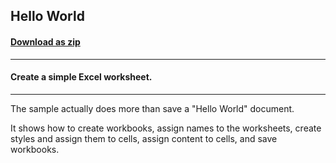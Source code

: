 ## Hello World
#### [Download as zip](https://minhaskamal.github.io/DownGit/#/home?url=https://github.com/GrapeCity/ComponentOne-WinForms-Samples/tree/master/NetFramework\Excel\VB\HelloWorld)
____
#### Create a simple Excel worksheet.
____
The sample actually does more than save a "Hello World" document.

It shows how to create workbooks, assign names to the worksheets, create styles and assign them to cells, assign content to cells, and save workbooks.
